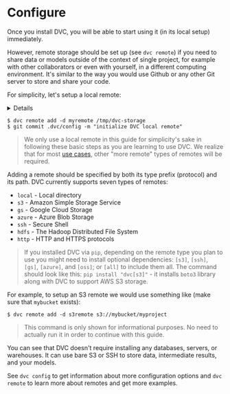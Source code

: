 # Configure

Once you install DVC, you will be able to start using it (in its local setup)
immediately.

However, remote storage should be set up (see `dvc remote`) if you need to share
data or models outside of the context of single project, for example with other
collaborators or even with yourself, in a different computing environment. It's
similar to the way you would use Github or any other Git server to store and
share your code.

For simplicity, let's setup a local remote:

<details>

### What is a "local remote" ?

While the term may seem contradictory, it doesn't have to be. The "local" part
refers to the machine where the project is stored, so it can be any directory
accessible to the same system. The "remote" part refers specifically to the
project/repository itself.

</details>

```dvc
$ dvc remote add -d myremote /tmp/dvc-storage
$ git commit .dvc/config -m "initialize DVC local remote"
```

> We only use a local remote in this guide for simplicity's sake in following
> these basic steps as you are learning to use DVC. We realize that for most
> [use cases](/doc/use-cases), other "more remote" types of remotes will be
> required.

Adding a remote should be specified by both its type prefix (protocol) and its
path. DVC currently supports seven types of remotes:

- `local` - Local directory
- `s3` - Amazon Simple Storage Service
- `gs` - Google Cloud Storage
- `azure` - Azure Blob Storage
- `ssh` - Secure Shell
- `hdfs` - The Hadoop Distributed File System
- `http` - HTTP and HTTPS protocols

> If you installed DVC via `pip`, depending on the remote type you plan to use
> you might need to install optional dependencies: `[s3]`, `[ssh]`, `[gs]`,
> `[azure]`, and `[oss]`; or `[all]` to include them all. The command should
> look like this: `pip install "dvc[s3]"` - it installs `boto3` library along
> with DVC to support AWS S3 storage.

For example, to setup an S3 remote we would use something like (make sure that
`mybucket` exists):

```dvc
$ dvc remote add -d s3remote s3://mybucket/myproject
```

> This command is only shown for informational purposes. No need to actually run
> it in order to continue with this guide.

You can see that DVC doesn't require installing any databases, servers, or
warehouses. It can use bare S3 or SSH to store data, intermediate results, and
your models.

See `dvc config` to get information about more configuration options and
`dvc remote` to learn more about remotes and get more examples.
